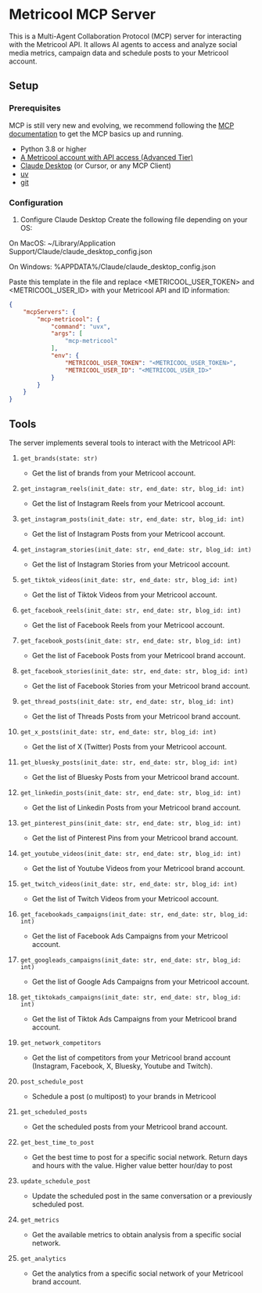 # Metricool MCP Server

This is a Multi-Agent Collaboration Protocol (MCP) server for interacting with the Metricool API. It allows AI agents to access and analyze social media metrics, campaign data and schedule posts to your Metricool account.

## Setup

### Prerequisites
MCP is still very new and evolving, we recommend following the [MCP documentation](https://modelcontextprotocol.io/quickstart#prerequisites) to get the MCP basics up and running.

- Python 3.8 or higher
- [A Metricool account with API access (Advanced Tier)](https://metricool.com)
- [Claude Desktop](https://claude.ai/) (or Cursor, or any MCP Client)
- [uv](https://docs.astral.sh/uv/getting-started/installation/)
- [git](https://git-scm.com/downloads/)

### Configuration
1. Configure Claude Desktop
Create the following file depending on your OS:

On MacOS: ~/Library/Application Support/Claude/claude_desktop_config.json

On Windows: %APPDATA%/Claude/claude_desktop_config.json

Paste this template in the file and replace <METRICOOL_USER_TOKEN> and <METRICOOL_USER_ID> with your Metricool API and ID information:

```json
{
    "mcpServers": {
        "mcp-metricool": {
            "command": "uvx",
            "args": [
                "mcp-metricool"
            ],
            "env": {
                "METRICOOL_USER_TOKEN": "<METRICOOL_USER_TOKEN>",
                "METRICOOL_USER_ID": "<METRICOOL_USER_ID>"
            }
        }
    }
}
```

## Tools
The server implements several tools to interact with the Metricool API:

1. `get_brands(state: str)`
   - Get the list of brands from your Metricool account.

2. `get_instagram_reels(init_date: str, end_date: str, blog_id: int)`
   - Get the list of Instagram Reels from your Metricool account.

3. `get_instagram_posts(init_date: str, end_date: str, blog_id: int)`
   - Get the list of Instagram Posts from your Metricool account.

4. `get_instagram_stories(init_date: str, end_date: str, blog_id: int)`
   - Get the list of Instagram Stories from your Metricool account.

5. `get_tiktok_videos(init_date: str, end_date: str, blog_id: int)`
   - Get the list of Tiktok Videos from your Metricool account.

6. `get_facebook_reels(init_date: str, end_date: str, blog_id: int)`
   - Get the list of Facebook Reels from your Metricool account.

7. `get_facebook_posts(init_date: str, end_date: str, blog_id: int)`
   - Get the list of Facebook Posts from your Metricool brand account.

8. `get_facebook_stories(init_date: str, end_date: str, blog_id: int)`
   - Get the list of Facebook Stories from your Metricool brand account.

9. `get_thread_posts(init_date: str, end_date: str, blog_id: int)`
   - Get the list of Threads Posts from your Metricool brand account.

10. `get_x_posts(init_date: str, end_date: str, blog_id: int)`
    - Get the list of X (Twitter) Posts from your Metricool account.

11. `get_bluesky_posts(init_date: str, end_date: str, blog_id: int)`
    - Get the list of Bluesky Posts from your Metricool brand account.

12. `get_linkedin_posts(init_date: str, end_date: str, blog_id: int)`
    - Get the list of Linkedin Posts from your Metricool brand account.

13. `get_pinterest_pins(init_date: str, end_date: str, blog_id: int)`
    - Get the list of Pinterest Pins from your Metricool brand account.

14. `get_youtube_videos(init_date: str, end_date: str, blog_id: int)`
    - Get the list of Youtube Videos from your Metricool brand account.

15. `get_twitch_videos(init_date: str, end_date: str, blog_id: int)`
    - Get the list of Twitch Videos from your Metricool account.

16. `get_facebookads_campaigns(init_date: str, end_date: str, blog_id: int)`
    - Get the list of Facebook Ads Campaigns from your Metricool account.

17. `get_googleads_campaigns(init_date: str, end_date: str, blog_id: int)`
    - Get the list of Google Ads Campaigns from your Metricool account.

18. `get_tiktokads_campaigns(init_date: str, end_date: str, blog_id: int)`
    - Get the list of Tiktok Ads Campaigns from your Metricool brand account.

19. `get_network_competitors`
    - Get the list of competitors from your Metricool brand account (Instagram, Facebook, X, Bluesky, Youtube and Twitch).
    
20. `post_schedule_post`
    - Schedule a post (o multipost) to your brands in Metricool

21. `get_scheduled_posts`
    - Get the scheduled posts from your Metricool brand account.

22. `get_best_time_to_post`
    - Get the best time to post for a specific social network. Return days and hours with the value. Higher value better hour/day to post

23. `update_schedule_post`
    - Update the scheduled post in the same conversation or a previously scheduled post.

24. `get_metrics`
    - Get the available metrics to obtain analysis from a specific social network.

25. `get_analytics`
    - Get the analytics from a specific social network of your Metricool brand account.
